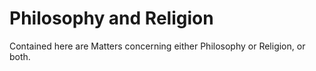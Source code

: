 # Philosophy and Religion
Contained here are Matters concerning either Philosophy or Religion, or both.